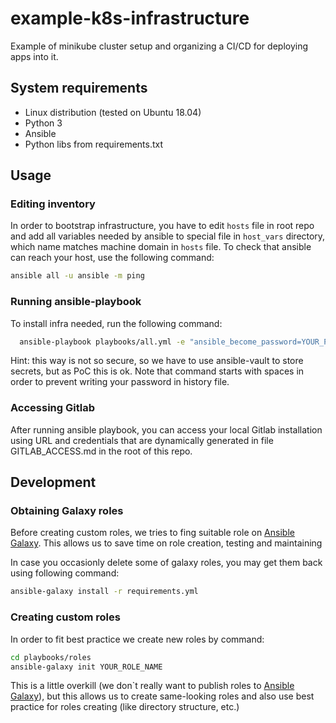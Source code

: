 # example-k8s-infrastructure

Example of minikube cluster setup and organizing a CI/CD for deploying apps into it.

## System requirements

- Linux distribution (tested on Ubuntu 18.04)
- Python 3
- Ansible
- Python libs from requirements.txt

## Usage

### Editing inventory

In order to bootstrap infrastructure, you have to edit `hosts` file in root repo and add all variables needed by ansible
to special file in `host_vars` directory, which name matches machine domain in `hosts` file.
To check that ansible can reach your host, use the following command:

```bash
ansible all -u ansible -m ping
```

### Running ansible-playbook

To install infra needed, run the following command:

```bash
  ansible-playbook playbooks/all.yml -e "ansible_become_password=YOUR_PASSWORD_HERE"
```

Hint: this way is not so secure, so we have to use ansible-vault to store secrets, but as PoC this is ok.
Note that command starts with spaces in order to prevent writing your password in history file.

### Accessing Gitlab

After running ansible playbook, you can access your local Gitlab installation using URL and credentials
that are dynamically generated in file GITLAB_ACCESS.md in the root of this repo.

## Development

### Obtaining Galaxy roles

Before creating custom roles, we tries to fing suitable role on [Ansible Galaxy](https://galaxy.ansible.com).
This allows us to save time on role creation, testing and maintaining

In case you occasionly delete some of galaxy roles, you may get them back using following command:

```bash
ansible-galaxy install -r requirements.yml
```

### Creating custom roles

In order to fit best practice we create new roles by command:

```bash
cd playbooks/roles
ansible-galaxy init YOUR_ROLE_NAME
```

This is a little overkill (we don`t really want to publish roles to [Ansible Galaxy](https://galaxy.ansible.com)),
but this allows us to create same-looking roles and also use best practice for roles creating (like
directory structure, etc.)
